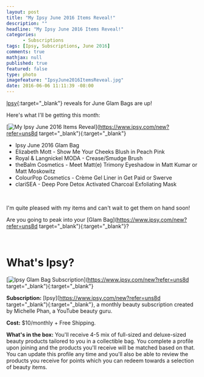 ```yaml
---
layout: post
title: "My Ipsy June 2016 Items Reveal!"
description: ""
headline: "My Ipsy June 2016 Items Reveal!"
categories: 
      - Subscriptions
tags: [Ipsy, Subscriptions, June 2016]
comments: true
mathjax: null
published: true
featured: false
type: photo
imagefeature: "IpsyJune2016ItemsReveal.jpg"
date: 2016-06-06 11:11:39 -08:00
---
```


[Ipsy](https://www.ipsy.com/new?refer=uns8d){:target="_blank"} reveals for June Glam Bags are up!

Here's what I'll be getting this month:

[![My Ipsy June 2016 Items Reveal](http://whatsupmailbox.com/images/IpsyJune2016ItemsReveal.jpg)](https://www.ipsy.com/new?refer=uns8d target="_blank"){:target="_blank"}

<ul>
<li>Ipsy June 2016 Glam Bag</li>
<li>Elizabeth Mott - Show Me Your Cheeks Blush in Peach Pink</li>
<li>Royal & Langnickel MODA - Crease/Smudge Brush</li>
<li>theBalm Cosmetics - Meet Matt(e) Trimony Eyeshadow in Matt Kumar or Matt Moskowitz</li>
<li>ColourPop Cosmetics - Crème Gel Liner in Get Paid or Swerve</li>
<li>clariSEA - Deep Pore Detox Activated Charcoal Exfoliating Mask</li>
</ul>

<br>

I'm quite pleased with my items and can't wait to get them on hand soon!

Are you going to peak into your [Glam Bag](https://www.ipsy.com/new?refer=uns8d target="_blank"){:target="_blank"}?

<br>

# What's Ipsy?

[![Ipsy Glam Bag Subscription](http://whatsupmailbox.com/images/IpsyLogo.jpg)](https://www.ipsy.com/new?refer=uns8d target="_blank"){:target="_blank"}

**Subscription:** [Ipsy](https://www.ipsy.com/new?refer=uns8d target="_blank"){:target="_blank"}, a monthly beauty subscription created by Michelle Phan, a YouTube beauty guru.

**Cost:** $10/monthly + Free Shipping.

**What's in the box:** You'll receive 4-5 mix of full-sized and deluxe-sized beauty products tailored to you in a collectible bag. You complete a profile upon joining and the products you'll receive will be matched based on that. You can update this profile any time and you'll also be able to review the products you receive for points which you can redeem towards a selection of beauty items.
